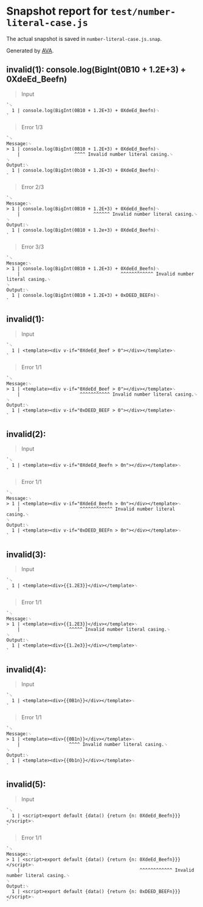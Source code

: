 # Snapshot report for `test/number-literal-case.js`

The actual snapshot is saved in `number-literal-case.js.snap`.

Generated by [AVA](https://avajs.dev).

## invalid(1): console.log(BigInt(0B10 + 1.2E+3) + 0XdeEd_Beefn)

> Input

    `␊
      1 | console.log(BigInt(0B10 + 1.2E+3) + 0XdeEd_Beefn)␊
    `

> Error 1/3

    `␊
    Message:␊
    > 1 | console.log(BigInt(0B10 + 1.2E+3) + 0XdeEd_Beefn)␊
        |                    ^^^^ Invalid number literal casing.␊
    ␊
    Output:␊
      1 | console.log(BigInt(0b10 + 1.2E+3) + 0XdeEd_Beefn)␊
    `

> Error 2/3

    `␊
    Message:␊
    > 1 | console.log(BigInt(0B10 + 1.2E+3) + 0XdeEd_Beefn)␊
        |                           ^^^^^^ Invalid number literal casing.␊
    ␊
    Output:␊
      1 | console.log(BigInt(0B10 + 1.2e+3) + 0XdeEd_Beefn)␊
    `

> Error 3/3

    `␊
    Message:␊
    > 1 | console.log(BigInt(0B10 + 1.2E+3) + 0XdeEd_Beefn)␊
        |                                     ^^^^^^^^^^^^ Invalid number literal casing.␊
    ␊
    Output:␊
      1 | console.log(BigInt(0B10 + 1.2E+3) + 0xDEED_BEEFn)␊
    `

## invalid(1): <template><div v-if="0XdeEd_Beef > 0"></div></template>

> Input

    `␊
      1 | <template><div v-if="0XdeEd_Beef > 0"></div></template>␊
    `

> Error 1/1

    `␊
    Message:␊
    > 1 | <template><div v-if="0XdeEd_Beef > 0"></div></template>␊
        |                      ^^^^^^^^^^^ Invalid number literal casing.␊
    ␊
    Output:␊
      1 | <template><div v-if="0xDEED_BEEF > 0"></div></template>␊
    `

## invalid(2): <template><div v-if="0XdeEd_Beefn > 0n"></div></template>

> Input

    `␊
      1 | <template><div v-if="0XdeEd_Beefn > 0n"></div></template>␊
    `

> Error 1/1

    `␊
    Message:␊
    > 1 | <template><div v-if="0XdeEd_Beefn > 0n"></div></template>␊
        |                      ^^^^^^^^^^^^ Invalid number literal casing.␊
    ␊
    Output:␊
      1 | <template><div v-if="0xDEED_BEEFn > 0n"></div></template>␊
    `

## invalid(3): <template><div>{{1.2E3}}</div></template>

> Input

    `␊
      1 | <template><div>{{1.2E3}}</div></template>␊
    `

> Error 1/1

    `␊
    Message:␊
    > 1 | <template><div>{{1.2E3}}</div></template>␊
        |                  ^^^^^ Invalid number literal casing.␊
    ␊
    Output:␊
      1 | <template><div>{{1.2e3}}</div></template>␊
    `

## invalid(4): <template><div>{{0B1n}}</div></template>

> Input

    `␊
      1 | <template><div>{{0B1n}}</div></template>␊
    `

> Error 1/1

    `␊
    Message:␊
    > 1 | <template><div>{{0B1n}}</div></template>␊
        |                  ^^^^ Invalid number literal casing.␊
    ␊
    Output:␊
      1 | <template><div>{{0b1n}}</div></template>␊
    `

## invalid(5): <script>export default {data() {return {n: 0XdeEd_Beefn}}}</script>

> Input

    `␊
      1 | <script>export default {data() {return {n: 0XdeEd_Beefn}}}</script>␊
    `

> Error 1/1

    `␊
    Message:␊
    > 1 | <script>export default {data() {return {n: 0XdeEd_Beefn}}}</script>␊
        |                                            ^^^^^^^^^^^^ Invalid number literal casing.␊
    ␊
    Output:␊
      1 | <script>export default {data() {return {n: 0xDEED_BEEFn}}}</script>␊
    `
